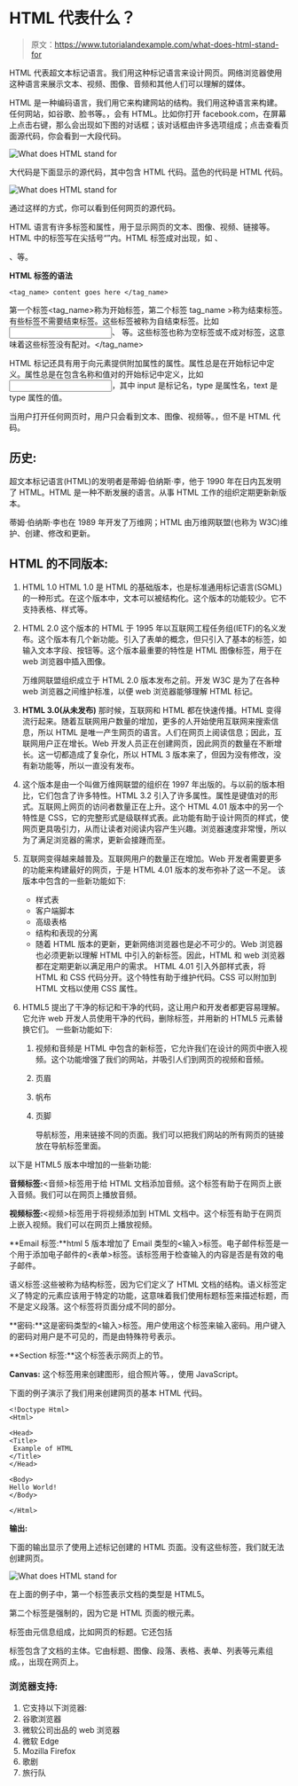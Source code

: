# HTML 代表什么？

> 原文：<https://www.tutorialandexample.com/what-does-html-stand-for>

HTML 代表超文本标记语言。我们用这种标记语言来设计网页。网络浏览器使用这种语言来展示文本、视频、图像、音频和其他人们可以理解的媒体。

HTML 是一种编码语言，我们用它来构建网站的结构。我们用这种语言来构建。任何网站，如谷歌、脸书等。，会有 HTML。比如你打开 facebook.com，在屏幕上点击右键，那么会出现如下图的对话框；该对话框由许多选项组成；点击查看页面源代码，你会看到一大段代码。

![What does HTML stand for](img/ad787c377ad4a9efe568f120d0918001.png)

大代码是下面显示的源代码，其中包含 HTML 代码。蓝色的代码是 HTML 代码。

![What does HTML stand for](img/09b47df3d0d78ac51360f43be2be3942.png)

通过这样的方式，你可以看到任何网页的源代码。

HTML 语言有许多标签和属性，用于显示网页的文本、图像、视频、链接等。HTML 中的标签写在尖括号“”内。HTML 标签成对出现，如 、

、等。

**HTML 标签的语法**

```
<tag_name> content goes here </tag_name>
```

第一个标签<tag_name>称为开始标签，第二个标签 tag_name >称为结束标签。有些标签不需要结束标签。这些标签被称为自结束标签。比如<input>、
等。这些标签也称为空标签或不成对标签，这意味着这些标签没有配对。</tag_name>

HTML 标记还具有用于向元素提供附加属性的属性。属性总是在开始标记中定义。属性总是在包含名称和值对的开始标记中定义，比如<input type="text">，其中 input 是标记名，type 是属性名，text 是 type 属性的值。

当用户打开任何网页时，用户只会看到文本、图像、视频等。，但不是 HTML 代码。

## 历史:

超文本标记语言(HTML)的发明者是蒂姆·伯纳斯·李，他于 1990 年在日内瓦发明了 HTML。HTML 是一种不断发展的语言。从事 HTML 工作的组织定期更新新版本。

蒂姆·伯纳斯·李也在 1989 年开发了万维网；HTML 由万维网联盟(也称为 W3C)维护、创建、修改和更新。

## HTML 的不同版本:

1.  HTML 1.0
    HTML 1.0 是 HTML 的基础版本，也是标准通用标记语言(SGML)的一种形式。在这个版本中，文本可以被结构化。这个版本的功能较少。它不支持表格、样式等。

2.  HTML 2.0
    这个版本的 HTML 于 1995 年以互联网工程任务组(IETF)的名义发布。这个版本有几个新功能。引入了表单的概念，但只引入了基本的标签，如输入文本字段、按钮等。这个版本最重要的特性是 HTML 图像标签，用于在 web 浏览器中插入图像。

    万维网联盟组织成立于 HTML 2.0 版本发布之前。开发 W3C 是为了在各种 web 浏览器之间维护标准，以便 web 浏览器能够理解 HTML 标记。

3.  **HTML 3.0(从未发布)**
    那时候，互联网和 HTML 都在快速传播。HTML 变得流行起来。随着互联网用户数量的增加，更多的人开始使用互联网来搜索信息，所以 HTML 是唯一产生网页的语言。人们在网页上阅读信息；因此，互联网用户正在增长。Web 开发人员正在创建网页，因此网页的数量在不断增长。这一切都造成了复杂化，所以 HTML 3 版本来了，但因为没有修改，没有新功能等，所以一直没有发布。

4.  这个版本是由一个叫做万维网联盟的组织在 1997 年出版的。与以前的版本相比，它们包含了许多特性。HTML 3.2 引入了许多属性。属性是键值对的形式。互联网上网页的访问者数量正在上升。这个 HTML 4.01 版本中的另一个特性是 CSS，它的完整形式是级联样式表。此功能有助于设计网页的样式，使网页更具吸引力，从而让读者对阅读内容产生兴趣。浏览器速度非常慢，所以为了满足浏览器的需求，更新会接踵而至。

5.  互联网变得越来越普及。互联网用户的数量正在增加。Web 开发者需要更多的功能来构建最好的网页，于是 HTML 4.01 版本的发布弥补了这一不足。
    该版本中包含的一些新功能如下:
    *   样式表
    *   客户端脚本
    *   高级表格
    *   结构和表现的分离
    *   随着 HTML 版本的更新，更新网络浏览器也是必不可少的。Web 浏览器也必须更新以理解 HTML 中引入的新标签。因此，HTML 和 web 浏览器都在定期更新以满足用户的需求。
        HTML 4.01 引入外部样式表，将 HTML 和 CSS 代码分开。这个特性有助于维护代码。CSS 可以附加到 HTML 文档以使用 CSS 属性。

6.  HTML5 提出了干净的标记和干净的代码，这让用户和开发者都更容易理解。它允许 web 开发人员使用干净的代码，删除标签，并用新的 HTML5 元素替换它们。
    一些新功能如下:
    1.  视频和音频是 HTML 中包含的新标签，它允许我们在设计的网页中嵌入视频。这个功能增强了我们的网站，并吸引人们到网页的视频和音频。
    2.  页眉
    3.  帆布
    4.  页脚

        导航标签，用来链接不同的页面。我们可以把我们网站的所有网页的链接放在导航标签里面。

以下是 HTML5 版本中增加的一些新功能:

**音频标签:**<音频>标签用于给 HTML 文档添加音频。这个标签有助于在网页上嵌入音频。我们可以在网页上播放音频。

**视频标签:**<视频>标签用于将视频添加到 HTML 文档中。这个标签有助于在网页上嵌入视频。我们可以在网页上播放视频。

**Email 标签:**html 5 版本增加了 Email 类型的<输入>标签。电子邮件标签是一个用于添加电子邮件的<表单>标签。该标签用于检查输入的内容是否是有效的电子邮件。

语义标签:这些被称为结构标签，因为它们定义了 HTML 文档的结构。语义标签定义了特定的元素应该用于特定的功能，这意味着我们使用标题标签来描述标题，而不是定义段落。这个标签将页面分成不同的部分。

**密码:**这是密码类型的<输入>标签。用户使用这个标签来输入密码。用户键入的密码对用户是不可见的，而是由特殊符号表示。

**Section 标签:**这个标签表示网页上的节。

**Canvas:** 这个标签用来创建图形，组合照片等。，使用 JavaScript。

下面的例子演示了我们用来创建网页的基本 HTML 代码。

```
<!Doctype Html> 
<Html> 

<Head>   
<Title>     
 Example of HTML
</Title>  
</Head>  

<Body>     
Hello World!  
</Body>  

</Html>
```

**输出:**

下面的输出显示了使用上述标记创建的 HTML 页面。没有这些标签，我们就无法创建网页。

![What does HTML stand for](img/722672916d74e7402b83dccde24e35dd.png)

在上面的例子中，第一个标签表示文档的类型是 HTML5。

第二个标签是强制的，因为它是 HTML 页面的根元素。

标签由元信息组成，比如网页的标题。它还包括

<title>标签决定了网页的标题。该标题出现在浏览器的标题栏中。</title>

标签包含了文档的主体。它由标题、图像、段落、表格、表单、列表等元素组成。，出现在网页上。

### 浏览器支持:

1.  它支持以下浏览器:
2.  谷歌浏览器
3.  微软公司出品的 web 浏览器
4.  微软 Edge
5.  Mozilla Firefox
6.  歌剧
7.  旅行队